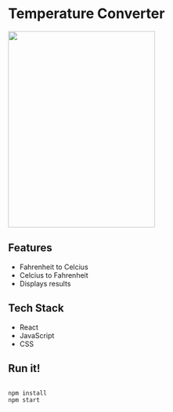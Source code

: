 # Temperature Converter


<img src="https://user-images.githubusercontent.com/59456028/119925729-d9e30e80-bf2a-11eb-8bec-57323ac466f1.jpeg" width="300" height="400">


## Features
- Fahrenheit to Celcius
- Celcius to Fahrenheit
- Displays results


## Tech Stack
- React
- JavaScript
- CSS

## Run it!

```

npm install
npm start

```